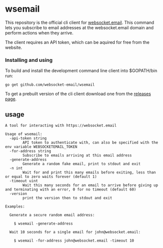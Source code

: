 # wsemail

This repository is the official cli client for [websocket.email](https://websocket.email).
This command lets you subscribe to email addresses at the websocket.email domain and perform actions
when they arrive.

The client requires an API token, which can be aquired for free from the website.

### Installing and using

To build and install the development command line client into $GOPATH/bin run:

```
go get github.com/websocket-email/wsemail
```

To get a prebuilt version of the cli client download one from the [releases page](https://github.com/websocket-email/wsemail/releases).

## usage
```
A tool for interacting with https://websocket.email

Usage of wsemail:
  -api-token string
    	API token to authenticate with, can also be specified with the env variable WEBSOCKETEMAIL_TOKEN
  -for-address string
    	Subscribe to emails arriving at this email address
  -generate-address
    	Generate a random fake email, print to stdout and exit
  -n int
    	Wait for and print this many emails before exiting, less than or equal to zero waits forever (default 1)
  -timeout uint
    	Wait this many seconds for an email to arrive before giving up and terminating with an error, 0 for no timeout (default 60)
  -version
    	print the version then to stdout and exit

Examples:

  Generate a secure random email address:

    $ wsemail -generate-address

  Wait 10 seconds for a single email for john@websocket.email:

    $ wsemail -for-address john@websocket.email -timeout 10
```

